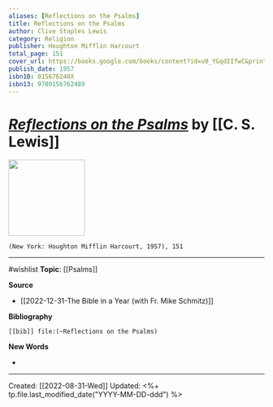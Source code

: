 ```yaml
---
aliases: [Reflections on the Psalms]
title: Reflections on the Psalms
author: Clive Staples Lewis
category: Religion
publisher: Houghton Mifflin Harcourt
total_page: 151
cover_url: https://books.google.com/books/content?id=v0_YGqdIIfwC&printsec=frontcover&img=1&zoom=1&edge=curl&source=gbs_api
publish_date: 1957
isbn10: 015676248X
isbn13: 9780156762489
---
```

# *[Reflections on the Psalms]()* by [[C. S. Lewis]]

<img src="https://books.google.com/books/content?id=v0_YGqdIIfwC&printsec=frontcover&img=1&zoom=1&edge=curl&source=gbs_api" width=150>

`(New York: Houghton Mifflin Harcourt, 1957), 151`



--- 
#wishlist
**Topic**: [[Psalms]]

**Source**
- [[2022-12-31-The Bible in a Year (with Fr. Mike Schmitz)]]


**Bibliography**

```query
[[bib]] file:(~Reflections on the Psalms)
```
 

**New Words**

- 

---
Created: [[2022-08-31-Wed]]
Updated: <%+ tp.file.last_modified_date("YYYY-MM-DD-ddd") %>
